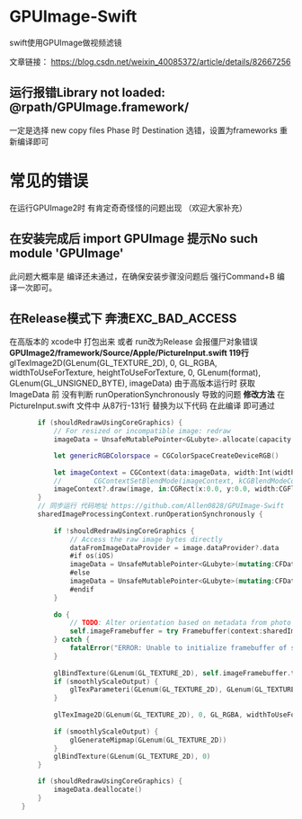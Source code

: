 # GPUImage-Swift
swift使用GPUImage做视频滤镜

文章链接： https://blog.csdn.net/weixin_40085372/article/details/82667256


## 运行报错Library not loaded: @rpath/GPUImage.framework/
一定是选择 new copy files Phase 时  Destination 选错，设置为frameworks 重新编译即可


# 常见的错误
在运行GPUImage2时 有肯定奇奇怪怪的问题出现  （欢迎大家补充）
## 在安装完成后 import GPUImage 提示No such module 'GPUImage'
此问题大概率是 编译还未通过，在确保安装步骤没问题后 强行Command+B 编译一次即可。
## 在Release模式下 奔溃EXC_BAD_ACCESS
在高版本的 xcode中 打包出来 或者 run改为Release 会报僵尸对象错误 
**GPUImage2/framework/Source/Apple/PictureInput.swift  119行**
 glTexImage2D(GLenum(GL_TEXTURE_2D), 0, GL_RGBA, widthToUseForTexture, heightToUseForTexture, 0, GLenum(format), GLenum(GL_UNSIGNED_BYTE), imageData)
 由于高版本运行时  获取ImageData 前 没有判断 runOperationSynchronously 导致的问题
 **修改方法**
 在PictureInput.swift 文件中  从87行-131行 替换为以下代码 在此编译 即可通过
 ```swift
        if (shouldRedrawUsingCoreGraphics) {
            // For resized or incompatible image: redraw
            imageData = UnsafeMutablePointer<GLubyte>.allocate(capacity:Int(widthToUseForTexture * heightToUseForTexture) * 4)

            let genericRGBColorspace = CGColorSpaceCreateDeviceRGB()
            
            let imageContext = CGContext(data:imageData, width:Int(widthToUseForTexture), height:Int(heightToUseForTexture), bitsPerComponent:8, bytesPerRow:Int(widthToUseForTexture) * 4, space:genericRGBColorspace,  bitmapInfo:CGImageAlphaInfo.premultipliedFirst.rawValue | CGBitmapInfo.byteOrder32Little.rawValue)
            //        CGContextSetBlendMode(imageContext, kCGBlendModeCopy); // From Technical Q&A QA1708: http://developer.apple.com/library/ios/#qa/qa1708/_index.html
            imageContext?.draw(image, in:CGRect(x:0.0, y:0.0, width:CGFloat(widthToUseForTexture), height:CGFloat(heightToUseForTexture)))
        }
        // 同步运行 代码地址 https://github.com/Allen0828/GPUImage-Swift
        sharedImageProcessingContext.runOperationSynchronously {
            
            if !shouldRedrawUsingCoreGraphics {
                // Access the raw image bytes directly
                dataFromImageDataProvider = image.dataProvider?.data
                #if os(iOS)
                imageData = UnsafeMutablePointer<GLubyte>(mutating:CFDataGetBytePtr(dataFromImageDataProvider))
                #else
                imageData = UnsafeMutablePointer<GLubyte>(mutating:CFDataGetBytePtr(dataFromImageDataProvider)!)
                #endif
            }
            
            do {
                // TODO: Alter orientation based on metadata from photo
                self.imageFramebuffer = try Framebuffer(context:sharedImageProcessingContext, orientation:orientation, size:GLSize(width:widthToUseForTexture, height:heightToUseForTexture), textureOnly:true)
            } catch {
                fatalError("ERROR: Unable to initialize framebuffer of size (\(widthToUseForTexture), \(heightToUseForTexture)) with error: \(error)")
            }
            
            glBindTexture(GLenum(GL_TEXTURE_2D), self.imageFramebuffer.texture)
            if (smoothlyScaleOutput) {
                glTexParameteri(GLenum(GL_TEXTURE_2D), GLenum(GL_TEXTURE_MIN_FILTER), GL_LINEAR_MIPMAP_LINEAR)
            }
            
            glTexImage2D(GLenum(GL_TEXTURE_2D), 0, GL_RGBA, widthToUseForTexture, heightToUseForTexture, 0, GLenum(format), GLenum(GL_UNSIGNED_BYTE), imageData)
            
            if (smoothlyScaleOutput) {
                glGenerateMipmap(GLenum(GL_TEXTURE_2D))
            }
            glBindTexture(GLenum(GL_TEXTURE_2D), 0)
        }

        if (shouldRedrawUsingCoreGraphics) {
            imageData.deallocate()
        }
    }

```
